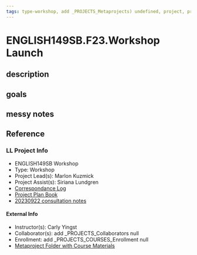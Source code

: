 ```yaml
---
tags: type-workshop, add _PROJECTS_Metaprojects) undefined, project, project-launch
---
```


# ENGLISH149SB.F23.Workshop Launch

## description 

## goals 

## messy notes

## Reference
### LL Project Info
* ENGLISH149SB Workshop
* Type: Workshop
* Project Lead(s): Marlon Kuzmick
* Project Assist(s): Siriana Lundgren
* [Correspondance Log](https://docs.google.com/document/d/1er6kI593Yhi-ilMVFajOY3P7E4lqWRifMzTsSY1vhwA/edit)
* [Project Plan Book](https://hackmd.io/@ll-23-24/SkDBjNLR3)
* [20230922 consultation notes](https://docs.google.com/document/d/1fsrHXy15BwPJS4zuD4d3C6W9MD8jnLTY3W_MA4ZY3oA/edit)

#### External Info
* Instructor(s): Carly Yingst
* Collaborator(s): add _PROJECTS_Collaborators null
* Enrollment: add _PROJECTS_COURSES_Enrollment null
* [Metaproject Folder with Course Materials](https://drive.google.com/drive/folders/1xRR9U6psz6cwbxP93YXvZ-cCDmCr-V2c)






